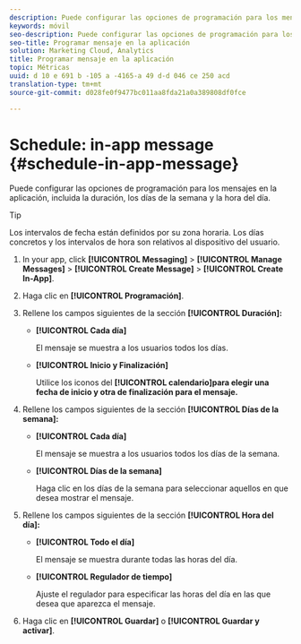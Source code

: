 ```yaml
---
description: Puede configurar las opciones de programación para los mensajes en la aplicación, incluida la duración, los días de la semana y la hora del día.
keywords: móvil
seo-description: Puede configurar las opciones de programación para los mensajes en la aplicación, incluida la duración, los días de la semana y la hora del día.
seo-title: Programar mensaje en la aplicación
solution: Marketing Cloud, Analytics
title: Programar mensaje en la aplicación
topic: Métricas
uuid: d 10 e 691 b -105 a -4165-a 49 d-d 046 ce 250 acd
translation-type: tm+mt
source-git-commit: d028fe0f9477bc011aa8fda21a0a389808df0fce

---
```



# Schedule: in-app message {#schedule-in-app-message}

Puede configurar las opciones de programación para los mensajes en la aplicación, incluida la duración, los días de la semana y la hora del día.

>[!TIP]
>
>Los intervalos de fecha están definidos por su zona horaria. Los días concretos y los intervalos de hora son relativos al dispositivo del usuario.

1. In your app, click **[!UICONTROL Messaging]** &gt; **[!UICONTROL Manage Messages]** &gt; **[!UICONTROL Create Message]** &gt; **[!UICONTROL Create In-App]**.
1. Haga clic en **[!UICONTROL Programación]**.
1. Rellene los campos siguientes de la sección **[!UICONTROL Duración]:**

   * **[!UICONTROL Cada día]**

      El mensaje se muestra a los usuarios todos los días.

   * **[!UICONTROL Inicio y Finalización]**

      Utilice los iconos del **[!UICONTROL calendario]para elegir una fecha de inicio y otra de finalización para el mensaje.**

1. Rellene los campos siguientes de la sección **[!UICONTROL Días de la semana]:**

   * **[!UICONTROL Cada día]**

      El mensaje se muestra a los usuarios todos los días de la semana.

   * **[!UICONTROL Días de la semana]**

      Haga clic en los días de la semana para seleccionar aquellos en que desea mostrar el mensaje.

1. Rellene los campos siguientes de la sección **[!UICONTROL Hora del día]:**

   * **[!UICONTROL Todo el día]**

      El mensaje se muestra durante todas las horas del día.

   * **[!UICONTROL Regulador de tiempo]**

      Ajuste el regulador para especificar las horas del día en las que desea que aparezca el mensaje.

1. Haga clic en **[!UICONTROL Guardar]** o **[!UICONTROL Guardar y activar]**.
